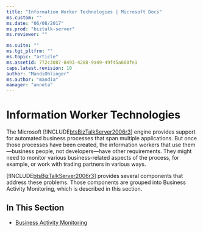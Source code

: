 ```yaml
---
title: "Information Worker Technologies | Microsoft Docs"
ms.custom: ""
ms.date: "06/08/2017"
ms.prod: "biztalk-server"
ms.reviewer: ""

ms.suite: ""
ms.tgt_pltfrm: ""
ms.topic: "article"
ms.assetid: 772c3087-8493-4288-9a49-49f45a608fe1
caps.latest.revision: 10
author: "MandiOhlinger"
ms.author: "mandia"
manager: "anneta"
---
```

# Information Worker Technologies
The Microsoft [!INCLUDE[btsBizTalkServer2006r3](../includes/btsbiztalkserver2006r3-md.md)] engine provides support for automated business processes that span multiple applications. But once those processes have been created, the information workers that use them—business people, not developers—have other requirements. They might need to monitor various business-related aspects of the process, for example, or work with trading partners in various ways.  
  
 [!INCLUDE[btsBizTalkServer2006r3](../includes/btsbiztalkserver2006r3-md.md)] provides several components that address these problems. Those components are grouped into Business Activity Monitoring, which is described in this section.  
  
## In This Section  
  
-   [Business Activity Monitoring](../core/business-activity-monitoring.md)